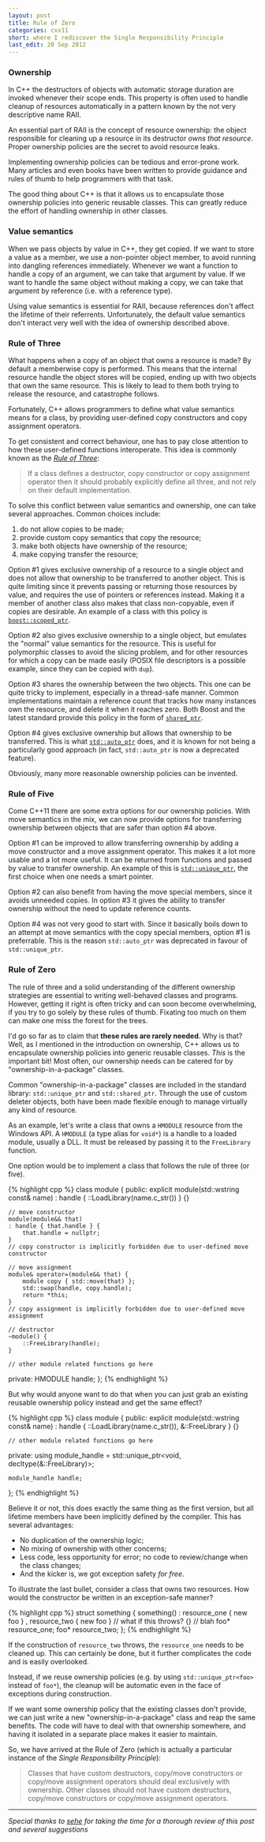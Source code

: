 ```yaml
---
layout: post
title: Rule of Zero
categories: cxx11
short: where I rediscover the Single Responsibility Principle
last_edit: 20 Sep 2012
---
```


### Ownership

In C++ the destructors of objects with automatic storage duration are invoked
whenever their scope ends. This property is often used to handle cleanup of
resources automatically in a pattern known by the not very descriptive name RAII.

An essential part of RAII is the concept of resource ownership: the object
responsible for cleaning up a resource in its destructor *owns that resource*.
Proper ownership policies are the secret to avoid resource leaks.

Implementing ownership policies can be tedious and error-prone work. Many
articles and even books have been written to provide guidance and rules of thumb
to help programmers with that task.

The good thing about C++ is that it allows us to encapsulate those ownership
policies into generic reusable classes. This can greatly reduce the effort of
handling ownership in other classes.

### Value semantics

When we pass objects by value in C++, they get copied. If we want to store a
value as a member, we use a non-pointer object member, to avoid running into
dangling references immediately. Whenever we want a function to handle a copy of
an argument, we can take that argument by value. If we want to handle the same
object without making a copy, we can take that argument by reference (i.e.  with
a reference type).

Using value semantics is essential for RAII, because references don't affect the
lifetime of their referrents. Unfortunately, the default value semantics don't
interact very well with the idea of ownership described above.

### Rule of Three

What happens when a copy of an object that owns a resource is made? By default a
memberwise copy is performed. This means that the internal resource handle the
object stores will be copied, ending up with two objects that own the same
resource. This is likely to lead to them both trying to release the resource,
and catastrophe follows.

Fortunately, C++ allows programmers to define what value semantics means for a
class, by providing user-defined copy constructors and copy assignment
operators.

To get consistent and correct behaviour, one has to pay close attention to how
these user-defined functions interoperate. This idea is commonly known as the
[*Rule of Three*][rule of three]:

> If a class defines a destructor, copy constructor or copy assignment operator then
> it should probably explicitly define all three, and not rely on their default
> implementation.

To solve this conflict between value semantics and ownership, one can take
several approaches. Common choices include:

1. do not allow copies to be made;
2. provide custom copy semantics that copy the resource;
3. make both objects have ownership of the resource;
4. make copying transfer the resource;

Option #1 gives exclusive ownership of a resource to a single object and does not
allow that ownership to be transferred to another object. This is quite
limiting since it prevents passing or returning those resources by value, and
requires the use of pointers or references instead. Making it a member of
another class also makes that class non-copyable, even if copies are desirable.
An example of a class with this policy is [`boost::scoped_ptr`][scoped_ptr].

Option #2 also gives exclusive ownership to a single object, but emulates the
"normal" value semantics for the resource. This is useful for polymorphic
classes to avoid the slicing problem, and for other resources for which a copy
can be made easily (POSIX file descriptors is a possible example, since they can
be copied with `dup`).

Option #3 shares the ownership between the two objects. This one can be quite
tricky to implement, especially in a thread-safe manner. Common implementations
maintain a reference count that tracks how many instances own the resource, and
delete it when it reaches zero. Both Boost and the latest standard provide this
policy in the form of [`shared_ptr`][shared_ptr].

Option #4 gives exclusive ownership but allows that ownership to be transferred.
This is what [`std::auto_ptr`][auto_ptr] does, and it is known for not being a particularly
good approach (in fact, `std::auto_ptr` is now a deprecated feature).

Obviously, many more reasonable ownership policies can be invented.

### Rule of Five

Come C++11 there are some extra options for our ownership policies. With move
semantics in the mix, we can now provide options for transferring ownership
between objects that are safer than option #4 above.

Option #1 can be improved to allow transferring ownership by adding a move
constructor and a move assignment operator. This makes it a lot more usable and
a lot more useful. It can be returned from functions and passed by value to
transfer ownership. An example of this is [`std::unique_ptr`][unique_ptr], the first choice
when one needs a smart pointer.

Option #2 can also benefit from having the move special members, since it avoids
unneeded copies. In option #3 it gives the ability to transfer ownership
without the need to update reference counts. 

Option #4 was not very good to start with. Since it basically boils down to an
attempt at move semantics with the copy special members, option #1 is
preferrable. This is the reason `std::auto_ptr` was deprecated in favour of
`std::unique_ptr`.

### Rule of Zero

The rule of three and a solid understanding of the different ownership
strategies are essential to writing well-behaved classes and programs.  However,
getting it right is often tricky and can soon become overwhelming, if you try to
go solely by these rules of thumb. Fixating too much on them can make one miss
the forest for the trees. 

I'd go so far as to claim that **these rules are rarely needed**. Why is that?
Well, as I mentioned in the introduction on ownership, C++ allows us to
encapsulate ownership policies into generic reusable classes. *This* is the
important bit! Most often, our ownership needs can be catered for by
"ownership-in-a-package" classes.

Common "ownership-in-a-package" classes are included in the standard library:
`std::unique_ptr` and `std::shared_ptr`. Through the use of custom deleter
objects, both have been made flexible enough to manage virtually any kind of
resource.

As an example, let's write a class that owns a `HMODULE` resource from the
Windows API. A `HMODULE` (a type alias for `void*`) is a handle to a loaded
module, usually a DLL.  It must be released by passing it to the `FreeLibrary`
function.

One option would be to implement a class that follows the rule of three (or
five).

{% highlight cpp %}
class module {
public:
    explicit module(std::wstring const& name)
    : handle { ::LoadLibrary(name.c_str()) } {}

    // move constructor
    module(module&& that)
    : handle { that.handle } {
        that.handle = nullptr;
    }
    // copy constructor is implicitly forbidden due to user-defined move constructor

    // move assignment
    module& operator=(module&& that) {
        module copy { std::move(that) };
        std::swap(handle, copy.handle);
        return *this;
    }
    // copy assignment is implicitly forbidden due to user-defined move assignment

    // destructor
    ~module() {
        ::FreeLibrary(handle);
    }

    // other module related functions go here

private:
    HMODULE handle;
};
{% endhighlight %}

But why would anyone want to do that when you can just grab an existing reusable
ownership policy instead and get the same effect?

{% highlight cpp %}
class module {
public:
    explicit module(std::wstring const& name)
    : handle { ::LoadLibrary(name.c_str()), &::FreeLibrary } {}

    // other module related functions go here

private:
    using module_handle = std::unique_ptr<void, decltype(&::FreeLibrary)>;

    module_handle handle;
};
{% endhighlight %}

Believe it or not, this does exactly the same thing as the first version, but
all lifetime members have been implicitly defined by the compiler. This has
several advantages:

 - No duplication of the ownership logic;
 - No mixing of ownership with other concerns;
 - Less code, less opportunity for error; no code to review/change when the
   class changes;
 - And the kicker is, we got exception safety *for free*.

To illustrate the last bullet, consider a class that owns two resources. How
would the constructor be written in an exception-safe manner?

{% highlight cpp %}
struct something {
    something()
    : resource_one { new foo }
    , resource_two { new foo } // what if this throws?
    {}
    // blah
    foo* resource_one;
    foo* resource_two;
};
{% endhighlight %}

If the construction of `resource_two` throws, the `resource_one` needs to be
cleaned up. This can certainly be done, but it further complicates the code and
is easily overlooked.

Instead, if we reuse ownership policies (e.g. by using `std::unique_ptr<foo>`
instead of `foo*`), the cleanup will be automatic even in the face of exceptions
during construction.

If we want some ownership policy that the existing classes don't provide, we can
just write a new "ownership-in-a-package" class and reap the same benefits.
The code will have to deal with that ownership somewhere, and having it isolated
in a separate place makes it easier to maintain.

So, we have arrived at the Rule of Zero (which is actually a particular
instance of the *Single Responsibility Principle*):

> Classes that have custom destructors, copy/move constructors or copy/move
> assignment operators should deal exclusively with ownership. Other classes
> should not have custom destructors, copy/move constructors or copy/move
> assignment operators.

---

*Special thanks to [sehe][sehe] for taking the time for a thorough review of
this post and several suggestions*

 [rule of three]: http://stackoverflow.com/q/4172722/46642
 [scoped_ptr]: http://www.boost.org/libs/smart_ptr/scoped_ptr.htm
 [auto_ptr]: http://en.cppreference.com/w/cpp/memory/auto_ptr
 [shared_ptr]: http://en.cppreference.com/w/cpp/memory/shared_ptr
 [unique_ptr]: http://en.cppreference.com/w/cpp/memory/unique_ptr
 [sehe]: http://stackoverflow.com/u/85371

